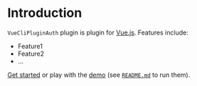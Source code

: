 # Introduction

`VueCliPluginAuth` plugin is plugin for [Vue.js](http://vuejs.org).
Features include:

- Feature1
- Feature2
- ...

[Get started](./started/) or play with the [demo](https://github.com/d0whc3r/vue-auth-plugin/tree/dev/demo) (see [`README.md`](https://github.com/d0whc3r/vue-auth-plugin/) to run them).
